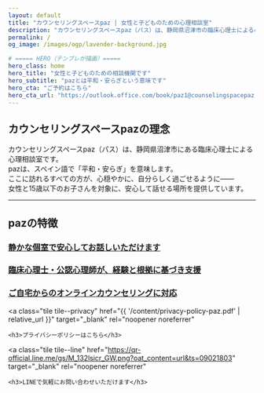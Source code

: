 ```yaml
---
layout: default
title: "カウンセリングスペースpaz | 女性と子どものための心理相談室"
description: "カウンセリングスペースpaz（パス）は、静岡県沼津市の臨床心理士による心理相談室です。女性と15歳以下のお子さんを対象に、安心して話せるカウンセリングを提供しています。"
permalink: /
og_image: /images/ogp/lavender-background.jpg

# ===== HERO（テンプレが描画）=====
hero_class: home
hero_title: "女性と子どものための相談機関です"
hero_subtitle: "pazとは平和・安らぎという意味です"
hero_cta: "ご予約はこちら"
hero_cta_url: "https://outlook.office.com/book/paz1@counselingspacepaz.com/"
---
```


## カウンセリングスペースpazの理念

カウンセリングスペースpaz（パス）は、静岡県沼津市にある臨床心理士による心理相談室です。  
pazは、スペイン語で「平和・安らぎ」を意味します。  
ここに訪れるすべての方が、心穏やかに、自分らしく過ごせるように――  
女性と15歳以下のお子さんを対象に、安心して話せる場所を提供しています。

---

## pazの特徴

<div class="tiles">
  
  <a class="tile tile--private-room" href="{{ '/counselor/' | relative_url }}">
    <h3>静かな個室で安心してお話しいただけます</h3>
  </a>

  <a class="tile tile--counselor" href="{{ '/counselor/' | relative_url }}">
    <h3>臨床心理士・公認心理師が、経験と根拠に基づき支援</h3>
  </a>

  <a class="tile tile--online" href="https://outlook.office.com/book/paz1@counselingspacepaz.com/" target="_blank" rel="noopener noreferrer">
    <h3>ご自宅からのオンラインカウンセリングに対応</h3>
  </a>

  <a class="tile tile--privacy"
     href="{{ '/content/privacy-policy-paz.pdf' | relative_url }}"
     target="_blank" rel="noopener noreferrer"
  >
    <h3>プライバシーポリシーはこちら</h3>
  </a>
  
  <a class="tile tile--line"
     href="https://qr-official.line.me/gs/M_132lsicr_GW.png?oat_content=url&ts=09021803"
     target="_blank" rel="noopener noreferrer"
  >
    <h3>LINEで気軽にお問い合わせいただけます</h3>
  </a>
  
</div>
